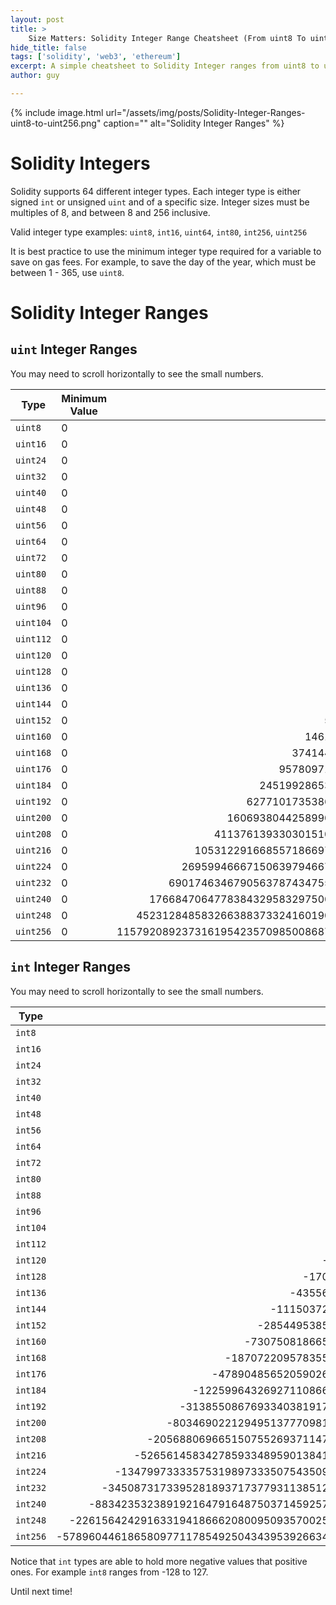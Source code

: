 ```yaml
---
layout: post
title: >
    Size Matters: Solidity Integer Range Cheatsheet (From uint8 To uint256)
hide_title: false
tags: ['solidity', 'web3', 'ethereum']
excerpt: A simple cheatsheet to Solidity Integer ranges from uint8 to uint256. In this case, size does matter.
author: guy

---
```


{% include image.html url="/assets/img/posts/Solidity-Integer-Ranges-uint8-to-uint256.png" caption="" alt="Solidity Integer Ranges" %}


# Solidity Integers

Solidity supports 64 different integer types. Each integer type is either signed `int` or unsigned `uint` and of a specific size. Integer sizes must be multiples of 8, and between 8 and 256 inclusive.

Valid integer type examples: `uint8`, `int16`, `uint64`, `int80`, `int256`, `uint256`

It is best practice to use the minimum integer type required for a variable to save on gas fees. For example, to save the day of the year, which must be between 1 - 365, use `uint8`.

# Solidity Integer Ranges

## `uint` Integer Ranges

You may need to scroll horizontally to see the small numbers.

|Type |Minimum Value|Maximum Value|
|---|---| ---: |
|`uint8`|0|255|
|`uint16`|0|65535|
|`uint24`|0|16777215|
|`uint32`|0|4294967295|
|`uint40`|0|1099511627775|
|`uint48`|0|281474976710655|
|`uint56`|0|72057594037927935|
|`uint64`|0|18446744073709551615|
|`uint72`|0|4722366482869645213695|
|`uint80`|0|1208925819614629174706175|
|`uint88`|0|309485009821345068724781055|
|`uint96`|0|79228162514264337593543950335|
|`uint104`|0|20282409603651670423947251286015|
|`uint112`|0|5192296858534827628530496329220095|
|`uint120`|0|1329227995784915872903807060280344575|
|`uint128`|0|340282366920938463463374607431768211455|
|`uint136`|0|87112285931760246646623899502532662132735|
|`uint144`|0|22300745198530623141535718272648361505980415|
|`uint152`|0|5708990770823839524233143877797980545530986495|
|`uint160`|0|1461501637330902918203684832716283019655932542975|
|`uint168`|0|374144419156711147060143317175368453031918731001855|
|`uint176`|0|95780971304118053647396689196894323976171195136475135|
|`uint184`|0|24519928653854221733733552434404946937899825954937634815|
|`uint192`|0|6277101735386680763835789423207666416102355444464034512895|
|`uint200`|0|1606938044258990275541962092341162602522202993782792835301375|
|`uint208`|0|411376139330301510538742295639337626245683966408394965837152255|
|`uint216`|0|105312291668557186697918027683670432318895095400549111254310977535|
|`uint224`|0|26959946667150639794667015087019630673637144422540572481103610249215|
|`uint232`|0|6901746346790563787434755862277025452451108972170386555162524223799295|
|`uint240`|0|1766847064778384329583297500742918515827483896875618958121606201292619775|
|`uint248`|0|452312848583266388373324160190187140051835877600158453279131187530910662655|
|`uint256`|0|115792089237316195423570985008687907853269984665640564039457584007913129639935|

## `int` Integer Ranges

You may need to scroll horizontally to see the small numbers.

|Type |Minimum Value|Maximum Value|
|---| ---: | ---: |
|`int8`|-128|127|
|`int16`|-32768|32767|
|`int24`|-8388608|8388607|
|`int32`|-2147483648|2147483647|
|`int40`|-549755813888|549755813887|
|`int48`|-140737488355328|140737488355327|
|`int56`|-36028797018963968|36028797018963967|
|`int64`|-9223372036854775808|9223372036854775807|
|`int72`|-2361183241434822606848|2361183241434822606847|
|`int80`|-604462909807314587353088|604462909807314587353087|
|`int88`|-154742504910672534362390528|154742504910672534362390527|
|`int96`|-39614081257132168796771975168|39614081257132168796771975167|
|`int104`|-10141204801825835211973625643008|10141204801825835211973625643007|
|`int112`|-2596148429267413814265248164610048|2596148429267413814265248164610047|
|`int120`|-664613997892457936451903530140172288|664613997892457936451903530140172287|
|`int128`|-170141183460469231731687303715884105728|170141183460469231731687303715884105727|
|`int136`|-43556142965880123323311949751266331066368|43556142965880123323311949751266331066367|
|`int144`|-11150372599265311570767859136324180752990208|11150372599265311570767859136324180752990207|
|`int152`|-2854495385411919762116571938898990272765493248|2854495385411919762116571938898990272765493247|
|`int160`|-730750818665451459101842416358141509827966271488|730750818665451459101842416358141509827966271487|
|`int168`|-187072209578355573530071658587684226515959365500928|187072209578355573530071658587684226515959365500927|
|`int176`|-47890485652059026823698344598447161988085597568237568|47890485652059026823698344598447161988085597568237567|
|`int184`|-12259964326927110866866776217202473468949912977468817408|12259964326927110866866776217202473468949912977468817407|
|`int192`|-3138550867693340381917894711603833208051177722232017256448|3138550867693340381917894711603833208051177722232017256447|
|`int200`|-803469022129495137770981046170581301261101496891396417650688|803469022129495137770981046170581301261101496891396417650687|
|`int208`|-205688069665150755269371147819668813122841983204197482918576128|205688069665150755269371147819668813122841983204197482918576127|
|`int216`|-52656145834278593348959013841835216159447547700274555627155488768|52656145834278593348959013841835216159447547700274555627155488767|
|`int224`|-13479973333575319897333507543509815336818572211270286240551805124608|13479973333575319897333507543509815336818572211270286240551805124607|
|`int232`|-3450873173395281893717377931138512726225554486085193277581262111899648|3450873173395281893717377931138512726225554486085193277581262111899647|
|`int240`|-883423532389192164791648750371459257913741948437809479060803100646309888|883423532389192164791648750371459257913741948437809479060803100646309887|
|`int248`|-226156424291633194186662080095093570025917938800079226639565593765455331328|226156424291633194186662080095093570025917938800079226639565593765455331327|
|`int256`|-57896044618658097711785492504343953926634992332820282019728792003956564819968|57896044618658097711785492504343953926634992332820282019728792003956564819967|

Notice that `int` types are able to hold more negative values that positive ones. For example `int8` ranges from -128 to 127.

Until next time!
